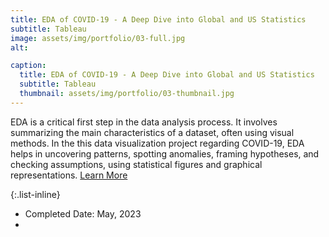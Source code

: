```yaml
---
title: EDA of COVID-19 - A Deep Dive into Global and US Statistics
subtitle: Tableau
image: assets/img/portfolio/03-full.jpg
alt: 

caption:
  title: EDA of COVID-19 - A Deep Dive into Global and US Statistics
  subtitle: Tableau
  thumbnail: assets/img/portfolio/03-thumbnail.jpg
---
```

EDA is a critical first step in the data analysis process. It involves summarizing the main characteristics of a dataset, often using visual methods. In the this data visualization project regarding COVID-19, EDA helps in uncovering patterns, spotting anomalies, framing hypotheses, and checking assumptions, using statistical figures and graphical representations. [Learn More](https://medium.com/@ivyyuqian.yang/eda-of-covid-19-a-deep-dive-into-global-and-us-statistics-9d89f9f1dfd3/)

{:.list-inline}
- Completed Date: May, 2023
- 


